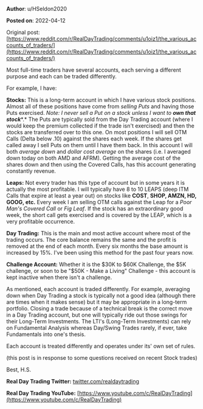 **Author**: u/HSeldon2020

**Posted on**: 2022-04-12

Original post: [https://www.reddit.com/r/RealDayTrading/comments/u1oiz1/the_various_accounts_of_traders/](https://www.reddit.com/r/RealDayTrading/comments/u1oiz1/the_various_accounts_of_traders/)

Most full-time traders have several accounts, each serving a different purpose and each can be traded differently.

For example, I have:

**Stocks:** This is a long-term account in which I have various stock positions.  Almost all of these positions have come from *selling Puts* and having those Puts exercised.  *Note: I never sell a Put on a stock unless I want to* ***own that stock****.*  The Puts are typically sold from the Day Trading account (where I would keep the premium collected if the trade isn't exercised) and then the stocks are transferred over to this one.  On most positions I will sell OTM Calls (Delta below .10) against the shares each week.  If the shares get called away I sell Puts on them until I have them back.  In this account I will both *average down* and *dollar cost average* on the shares (i.e. I averaged down today on both AMD and AFRM).  Getting the average cost of the shares down and then using the Covered Calls, has this account generating constantly revenue.

**Leaps:** Not every trader has this type of account but in some years it is actually the most profitable.  I will typically have 8 to 10 LEAPS (deep ITM Calls that expire at least a year out) on stocks like **COST**, **SHOP, AMZN, HD, GOOG, etc.**  Every week I am selling OTM calls against the Leap for a *Poor Man's Covered Call* or *Fig Leaf*.  If the stock has an extraordinary good week, the short call gets exercised and is covered by the LEAP, which is a very profitable occurrence.  

**Day Trading:**  This is the main and most active account where most of the trading occurs.  The core balance remains the same and the profit is removed at the end of each month.  Every six months the base amount is increased by 15%.  I've been using this method for the past four years now.

**Challenge Account:** Whether it is the $30K to $60K Challenge, the $5K challenge, or soon to be "$50K - Make a Living" Challenge - this account is kept inactive when there isn't a challenge.

As mentioned, each account is traded differently.   For example, averaging down when Day Trading a stock is typically not a good idea (although there are times when it makes sense) but it may be appropriate in a long-term portfolio.  Closing a trade because of a technical break is the correct move in a Day Trading account, but one will typically ride out those swings for their Long-Term Investments.  The LTI's (Long-Term Investments) can rely on Fundamental Analysis whereas Day/Swing Trades rarely, if ever, take Fundamentals into one's thesis.

Each account is treated differently and operates under its' own set of rules.

(this post is in response to some questions received on recent Stock trades)

 

Best, H.S.

**Real Day Trading Twitter:** [twitter.com/realdaytrading](https://twitter.com/realdaytrading)

**Real Day Trading YouTube:** [https://www.youtube.com/c/RealDayTrading](https://www.youtube.com/c/RealDayTrading)
